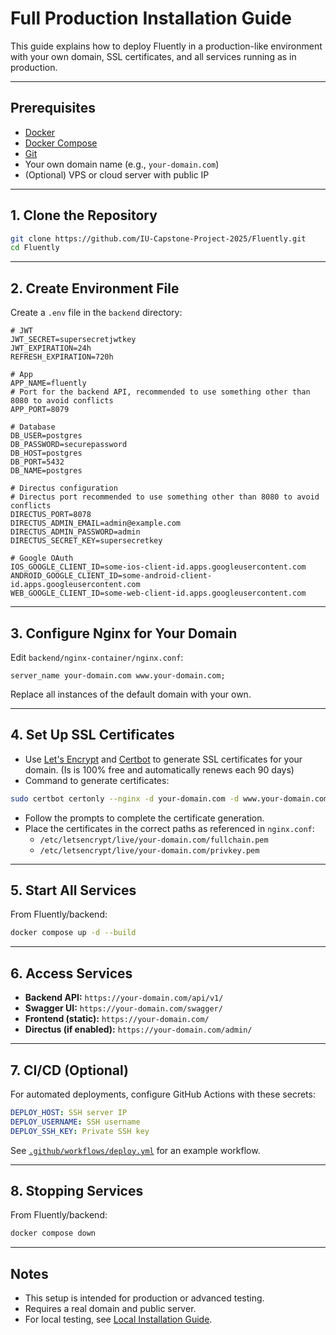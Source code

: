 # Full Production Installation Guide

This guide explains how to deploy Fluently in a production-like environment with your own domain, SSL certificates, and all services running as in production.

---

## Prerequisites
- [Docker](https://docs.docker.com/get-docker/)
- [Docker Compose](https://docs.docker.com/compose/install/)
- [Git](https://git-scm.com/)
- Your own domain name (e.g., `your-domain.com`)
- (Optional) VPS or cloud server with public IP

---

## 1. Clone the Repository
```bash
git clone https://github.com/IU-Capstone-Project-2025/Fluently.git
cd Fluently
```

---

## 2. Create Environment File
Create a `.env` file in the `backend` directory:
```env
# JWT
JWT_SECRET=supersecretjwtkey
JWT_EXPIRATION=24h
REFRESH_EXPIRATION=720h

# App
APP_NAME=fluently
# Port for the backend API, recommended to use something other than 8080 to avoid conflicts
APP_PORT=8079 

# Database
DB_USER=postgres
DB_PASSWORD=securepassword
DB_HOST=postgres
DB_PORT=5432
DB_NAME=postgres

# Directus configuration
# Directus port recommended to use something other than 8080 to avoid conflicts
DIRECTUS_PORT=8078
DIRECTUS_ADMIN_EMAIL=admin@example.com
DIRECTUS_ADMIN_PASSWORD=admin
DIRECTUS_SECRET_KEY=supersecretkey

# Google OAuth
IOS_GOOGLE_CLIENT_ID=some-ios-client-id.apps.googleusercontent.com
ANDROID_GOOGLE_CLIENT_ID=some-android-client-id.apps.googleusercontent.com
WEB_GOOGLE_CLIENT_ID=some-web-client-id.apps.googleusercontent.com

```

---

## 3. Configure Nginx for Your Domain
Edit `backend/nginx-container/nginx.conf`:
```nginx
server_name your-domain.com www.your-domain.com;
```
Replace all instances of the default domain with your own.

---

## 4. Set Up SSL Certificates
- Use [Let's Encrypt](https://letsencrypt.org/) and [Certbot](https://certbot.eff.org/) to generate SSL certificates for your domain. (Is is 100% free and automatically renews each 90 days)
- Command to generate certificates:
```bash
sudo certbot certonly --nginx -d your-domain.com -d www.your-domain.com
```
- Follow the prompts to complete the certificate generation.
- Place the certificates in the correct paths as referenced in `nginx.conf`:
  - `/etc/letsencrypt/live/your-domain.com/fullchain.pem`
  - `/etc/letsencrypt/live/your-domain.com/privkey.pem`

---

## 5. Start All Services
From Fluently/backend:
```bash
docker compose up -d --build
```

---

## 6. Access Services
- **Backend API:** `https://your-domain.com/api/v1/`
- **Swagger UI:** `https://your-domain.com/swagger/`
- **Frontend (static):** `https://your-domain.com/`
- **Directus (if enabled):** `https://your-domain.com/admin/`

---

## 7. CI/CD (Optional)
For automated deployments, configure GitHub Actions with these secrets:
```yaml
DEPLOY_HOST: SSH server IP
DEPLOY_USERNAME: SSH username
DEPLOY_SSH_KEY: Private SSH key
```
See [`.github/workflows/deploy.yml`](../.github/workflows/deploy.yml) for an example workflow.

---

## 8. Stopping Services
From Fluently/backend:
```bash
docker compose down
```

---

## Notes
- This setup is intended for production or advanced testing.
- Requires a real domain and public server.
- For local testing, see [Local Installation Guide](Install_Local.md).
